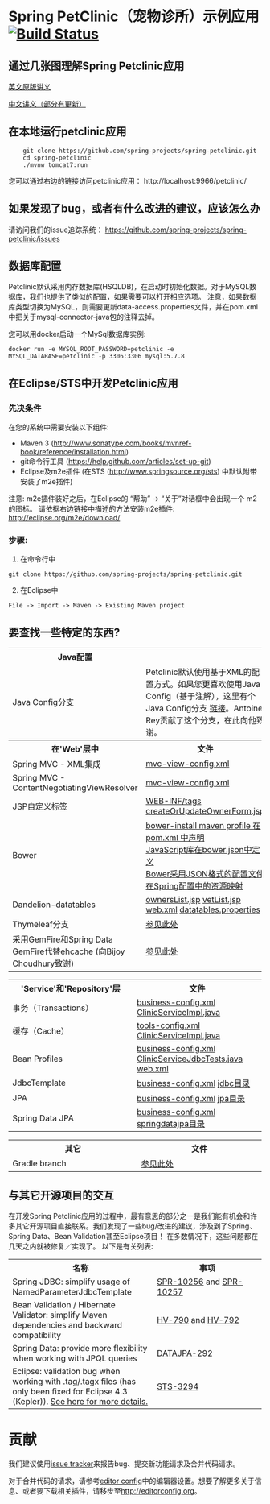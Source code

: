 # Spring PetClinic（宠物诊所）示例应用 [![Build Status](https://travis-ci.org/spring-projects/spring-petclinic.png?branch=master)](https://travis-ci.org/spring-projects/spring-petclinic/)

## 通过几张图理解Spring Petclinic应用
<a href="https://speakerdeck.com/michaelisvy/spring-petclinic-sample-application">英文原版讲义</a>

<a href="https://speakerdeck.com/liouxiao/spring-petclinic-sample-application">中文讲义（部分有更新）</a>

## 在本地运行petclinic应用
```
	git clone https://github.com/spring-projects/spring-petclinic.git
	cd spring-petclinic
    ./mvnw tomcat7:run
```

您可以通过右边的链接访问petclinic应用： http://localhost:9966/petclinic/

## 如果发现了bug，或者有什么改进的建议，应该怎么办
请访问我们的issue追踪系统： https://github.com/spring-projects/spring-petclinic/issues


## 数据库配置

Petclinic默认采用内存数据库(HSQLDB)，在启动时初始化数据。对于MySQL数据库，我们也提供了类似的配置，如果需要可以打开相应选项。
注意，如果数据库类型切换为MySQL，则需要更新data-access.properties文件，并在pom.xml中把关于mysql-connector-java包的注释去掉。

您可以用docker启动一个MySql数据库实例:

```
docker run -e MYSQL_ROOT_PASSWORD=petclinic -e MYSQL_DATABASE=petclinic -p 3306:3306 mysql:5.7.8
```

## 在Eclipse/STS中开发Petclinic应用

### 先决条件
在您的系统中需要安装以下组件:
* Maven 3 (http://www.sonatype.com/books/mvnref-book/reference/installation.html)
* git命令行工具 (https://help.github.com/articles/set-up-git)
* Eclipse及m2e插件 (在STS (http://www.springsource.org/sts) 中默认附带安装了m2e插件)

注意: m2e插件装好之后，在Eclipse的 “帮助” -&gt; “关于”对话框中会出现一个 m2 的图标。
请依据右边链接中描述的方法安装m2e插件: http://eclipse.org/m2e/download/


### 步骤:

1) 在命令行中
```
git clone https://github.com/spring-projects/spring-petclinic.git
```
2) 在Eclipse中
```
File -> Import -> Maven -> Existing Maven project
```


## 要查找一些特定的东西?

<table>
  <tr>
    <th width="300px">Java配置</th><th width="300px"></th>
  </tr>
  <tr>
    <td>Java Config分支</td>
    <td>
      Petclinic默认使用基于XML的配置方式。如果您更喜欢使用Java Config（基于注解），这里有个Java Config分支 <a href="https://github.com/spring-projects/spring-petclinic/tree/javaconfig">链接</a>。Antoine Rey贡献了这个分支，在此向他致谢。    
    </td>
  </tr>
  <tr>
    <th width="300px">在'Web'层中</th><th width="300px">文件</th>
  </tr>
  <tr>
    <td>Spring MVC - XML集成</td>
    <td><a href="/src/main/resources/spring/mvc-view-config.xml">mvc-view-config.xml</a></td>
  </tr>
  <tr>
    <td>Spring MVC - ContentNegotiatingViewResolver</td>
    <td><a href="/src/main/resources/spring/mvc-view-config.xml">mvc-view-config.xml</a></td>
  </tr>
  <tr>
    <td>JSP自定义标签</td>
    <td>
      <a href="/src/main/webapp/WEB-INF/tags">WEB-INF/tags</a>
      <a href="/src/main/webapp/WEB-INF/jsp/owners/createOrUpdateOwnerForm.jsp">createOrUpdateOwnerForm.jsp</a>
    </td>
  </tr>
  <tr>
    <td>Bower</td>
    <td>
      <a href="/pom.xml">bower-install maven profile 在 pom.xml 中声明</a> <br />
      <a href="/bower.json">JavaScript库在bower.json中定义</a> <br />
      <a href="/.bowerrc">Bower采用JSON格式的配置文件</a> <br />
      <a href="/src/main/resources/spring/mvc-core-config.xml#L30">在Spring配置中的资源映射</a>
    </td>
  </tr>
  <tr>
    <td>Dandelion-datatables</td>
    <td>
      <a href="/src/main/webapp/WEB-INF/jsp/owners/ownersList.jsp">ownersList.jsp</a> 
      <a href="/src/main/webapp/WEB-INF/jsp/vets/vetList.jsp">vetList.jsp</a> 
      <a href="/src/main/webapp/WEB-INF/web.xml">web.xml</a> 
      <a href="/src/main/resources/dandelion/datatables/datatables.properties">datatables.properties</a> 
   </td>
  </tr>
  <tr>
    <td>Thymeleaf分支</td>
    <td>
      <a href="http://www.thymeleaf.org/petclinic.html">参见此处</a></td>
  </tr>
  <tr>
    <td>采用GemFire和Spring Data GemFire代替ehcache (向Bijoy Choudhury致谢)</td>
    <td>
      <a href="https://github.com/bijoych/spring-petclinic-gemfire">参见此处</a></td>
  </tr>
</table>

<table>
  <tr>
    <th width="300px">'Service'和'Repository'层</th><th width="300px">文件</th>
  </tr>
  <tr>
    <td>事务（Transactions）</td>
    <td>
      <a href="/src/main/resources/spring/business-config.xml">business-config.xml</a>
       <a href="/src/main/java/org/springframework/samples/petclinic/service/ClinicServiceImpl.java">ClinicServiceImpl.java</a>
    </td>
  </tr>
  <tr>
    <td>缓存（Cache）</td>
      <td>
      <a href="/src/main/resources/spring/tools-config.xml">tools-config.xml</a>
       <a href="/src/main/java/org/springframework/samples/petclinic/service/ClinicServiceImpl.java">ClinicServiceImpl.java</a>
    </td>
  </tr>
  <tr>
    <td>Bean Profiles</td>
      <td>
      <a href="/src/main/resources/spring/business-config.xml">business-config.xml</a>
       <a href="/src/test/java/org/springframework/samples/petclinic/service/ClinicServiceJdbcTests.java">ClinicServiceJdbcTests.java</a>
       <a href="/src/main/webapp/WEB-INF/web.xml">web.xml</a>
    </td>
  </tr>
  <tr>
    <td>JdbcTemplate</td>
    <td>
      <a href="/src/main/resources/spring/business-config.xml">business-config.xml</a>
      <a href="/src/main/java/org/springframework/samples/petclinic/repository/jdbc">jdbc目录</a></td>
  </tr>
  <tr>
    <td>JPA</td>
    <td>
      <a href="/src/main/resources/spring/business-config.xml">business-config.xml</a>
      <a href="/src/main/java/org/springframework/samples/petclinic/repository/jpa">jpa目录</a></td>
  </tr>
  <tr>
    <td>Spring Data JPA</td>
    <td>
      <a href="/src/main/resources/spring/business-config.xml">business-config.xml</a>
      <a href="/src/main/java/org/springframework/samples/petclinic/repository/springdatajpa">springdatajpa目录</a></td>
  </tr>
</table>

<table>
  <tr>
    <th width="300px">其它</th><th width="300px">文件</th>
  </tr>
  <tr>
    <td>Gradle branch</td>
    <td>
      <a href="https://github.com/whimet/spring-petclinic">参见此处</a></td>
  </tr>
</table>


## 与其它开源项目的交互

在开发Spring Petclinic应用的过程中，最有意思的部分之一是我们能有机会和许多其它开源项目直接联系。我们发现了一些bug/改进的建议，涉及到了Spring、Spring Data、Bean Validation甚至Eclipse项目！ 在多数情况下，这些问题都在几天之内就被修复／实现了。
以下是有关列表:

<table>
  <tr>
    <th width="300px">名称</th>
    <th width="300px"> 事项 </th>
  </tr>

  <tr>
    <td>Spring JDBC: simplify usage of NamedParameterJdbcTemplate</td>
    <td> <a href="https://jira.springsource.org/browse/SPR-10256"> SPR-10256</a> and <a href="https://jira.springsource.org/browse/SPR-10257"> SPR-10257</a> </td>
  </tr>
  <tr>
    <td>Bean Validation / Hibernate Validator: simplify Maven dependencies and backward compatibility</td>
    <td>
      <a href="https://hibernate.atlassian.net/browse/HV-790"> HV-790</a> and <a href="https://hibernate.atlassian.net/browse/HV-792"> HV-792</a>
      </td>
  </tr>
  <tr>
    <td>Spring Data: provide more flexibility when working with JPQL queries</td>
    <td>
      <a href="https://jira.springsource.org/browse/DATAJPA-292"> DATAJPA-292</a>
      </td>
  </tr>  
  <tr>
    <td>Eclipse: validation bug when working with .tag/.tagx files (has only been fixed for Eclipse 4.3 (Kepler)). <a href="https://github.com/spring-projects/spring-petclinic/issues/14">See here for more details.</a></td>
    <td>
      <a href="https://issuetracker.springsource.com/browse/STS-3294"> STS-3294</a>
    </td>
  </tr>    
</table>


# 贡献

我们建议使用[issue tracker](https://github.com/spring-projects/spring-petclinic/issues)来报告bug、提交新功能请求及合并代码请求。

对于合并代码的请求，请参考[editor config](https://github.com/spring-projects/spring-petclinic/blob/master/.editorconfig)中的编辑器设置。想要了解更多关于信息、或者要下载相关插件，请移步至<http://editorconfig.org>。




